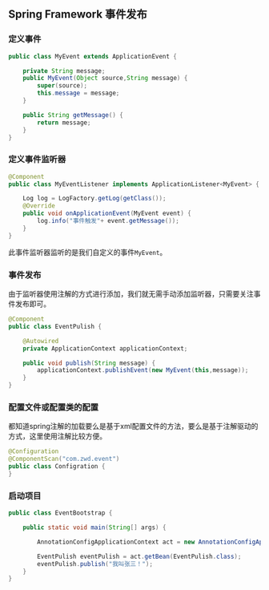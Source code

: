## Spring Framework 事件发布

### 定义事件
```java
public class MyEvent extends ApplicationEvent {

    private String message;
    public MyEvent(Object source,String message) {
        super(source);
        this.message = message;
    }

    public String getMessage() {
        return message;
    }
}
```

### 定义事件监听器
```java
@Component
public class MyEventListener implements ApplicationListener<MyEvent> {

    Log log = LogFactory.getLog(getClass());
    @Override
    public void onApplicationEvent(MyEvent event) {
        log.info("事件触发"+ event.getMessage());
    }
}
```
此事件监听器监听的是我们自定义的事件`MyEvent`。

### 事件发布
由于监听器使用注解的方式进行添加，我们就无需手动添加监听器，只需要关注事件发布即可。
```java
@Component
public class EventPulish {

    @Autowired
    private ApplicationContext applicationContext;

    public void publish(String message) {
        applicationContext.publishEvent(new MyEvent(this,message));
    }
}
```
### 配置文件或配置类的配置
都知道spring注解的加载要么是基于xml配置文件的方法，要么是基于注解驱动的方式，这里使用注解比较方便。
```java
@Configuration
@ComponentScan("com.zwd.event")
public class Configration {
}
```

### 启动项目
```java
public class EventBootstrap {

    public static void main(String[] args) {

        AnnotationConfigApplicationContext act = new AnnotationConfigApplicationContext(Configration.class);

        EventPulish eventPulish = act.getBean(EventPulish.class);
        eventPulish.publish("我叫张三！");
    }
}
```